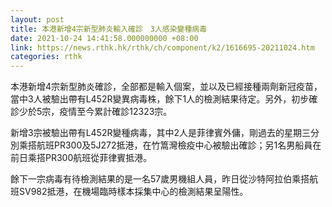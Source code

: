 ```yaml
---
layout: post
title: 本港新增4宗新型肺炎輸入確診　3人感染變種病毒　
date: 2021-10-24 14:41:58.000000000 +08:00
link: https://news.rthk.hk/rthk/ch/component/k2/1616695-20211024.htm
categories: rthk
---
```


本港新增4宗新型肺炎確診，全部都是輸入個案，並以及已經接種兩劑新冠疫苗，當中3人被驗出帶有L452R變異病毒株，餘下1人的檢測結果待定。另外，初步確診少於5宗，疫情至今累計確診12323宗。

新增3宗被驗出帶有L452R變種病毒，其中2人是菲律賓外傭，剛過去的星期三分別乘搭航班PR300及5J272抵港，在竹篙灣檢疫中心被驗出確診；另1名男船員在前日乘搭PR300航班從菲律賓抵港。

餘下一宗病毒有待檢測結果的是一名57歲男機組人員，昨日從沙特阿拉伯乘搭航班SV982抵港，在機場臨時樣本採集中心的檢測結果呈陽性。
